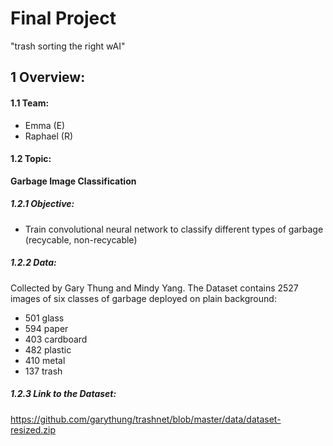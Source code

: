 # Final Project
"trash sorting the right wAI"

## 1 Overview:

#### 1.1 Team:
- Emma (E)
- Raphael (R)

#### 1.2 Topic:
**Garbage Image Classification**
##### 1.2.1 Objective:
- Train convolutional neural network to classify different types of garbage (recycable, non-recycable) 


##### 1.2.2 Data:
Collected by Gary Thung and Mindy Yang.
The Dataset contains 2527 images of six classes of garbage deployed on plain background:
 - 501 glass
 - 594 paper
 - 403 cardboard
 - 482 plastic
 - 410 metal
 - 137 trash


##### 1.2.3 Link to the Dataset:
https://github.com/garythung/trashnet/blob/master/data/dataset-resized.zip

